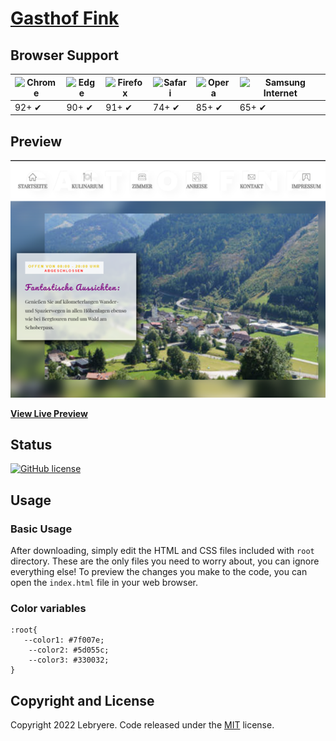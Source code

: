 # [Gasthof Fink](https://lebryere.github.io/gasthof-fink/)

## Browser Support

![Chrome](https://raw.githubusercontent.com/alrra/browser-logos/master/src/chrome/chrome_48x48.png) | ![Edge](https://raw.githubusercontent.com/alrra/browser-logos/master/src/edge/edge_48x48.png) | ![Firefox](https://raw.githubusercontent.com/alrra/browser-logos/master/src/firefox/firefox_48x48.png) | ![Safari](https://raw.githubusercontent.com/alrra/browser-logos/master/src/safari/safari_48x48.png) | ![Opera](https://raw.githubusercontent.com/alrra/browser-logos/master/src/opera/opera_48x48.png) | ![Samsung Internet](https://raw.githubusercontent.com/alrra/browser-logos/master/src/samsung-internet/samsung-internet_48x48.png)
--- | --- | --- | --- | --- | --- |
92+ ✔ | 90+ ✔ | 91+ ✔ | 74+ ✔ | 85+ ✔ | 65+ ✔ |

## Preview

[![Resume Preview](https://raw.githubusercontent.com/LeBryere/gasthof-fink/master/preview.png)](https://lebryere.github.io/gasthof-fink/)

**[View Live Preview](https://lebryere.github.io/gasthof-fink/)**

## Status

[![GitHub license](https://img.shields.io/badge/license-MIT-green?&style=plastic)](https://raw.githubusercontent.com/LeBryere/gasthof-fink/master/LICENSE)

## Usage

### Basic Usage

After downloading, simply edit the HTML and CSS files included with `root` directory. These are the only files you need to worry about, you can ignore everything else! To preview the changes you make to the code, you can open the `index.html` file in your web browser.

### Color variables
```
:root{
   --color1: #7f007e;
	--color2: #5d055c;
	--color3: #330032;
}
```


## Copyright and License

Copyright 2022 Lebryere. Code released under the [MIT](https://raw.githubusercontent.com/LeBryere/gasthof-fink/master/LICENSE) license.
